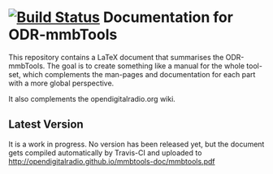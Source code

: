 [![Build Status](https://travis-ci.org/Opendigitalradio/mmbtools-doc.svg?branch=master)](https://travis-ci.org/Opendigitalradio/mmbtools-doc)
Documentation for ODR-mmbTools
==============================

This repository contains a LaTeX document that summarises the ODR-mmbTools.
The goal is to create something like a manual for the whole tool-set, which
complements the man-pages and documentation for each part with a more
global perspective.

It also complements the opendigitalradio.org wiki.

Latest Version
--------------

It is a work in progress. No version has been released yet, but the
document gets compiled automatically by Travis-CI and uploaded to
http://opendigitalradio.github.io/mmbtools-doc/mmbtools.pdf

